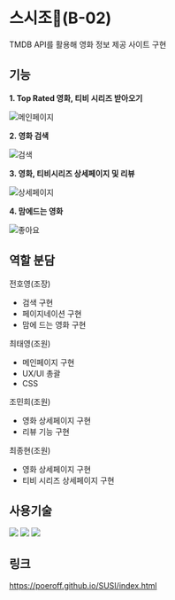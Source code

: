 # 스시조🍣(B-02)

TMDB API를 활용해 영화 정보 제공 사이트 구현

## 기능

**1. Top Rated 영화, 티비 시리즈 받아오기**
<br/>

![메인페이지](https://github.com/poeroff/SUSI/assets/78394999/25979907-01af-4848-8ce7-393cf20e380c)

**2. 영화 검색**
<br/>

![검색](https://github.com/poeroff/SUSI/assets/78394999/a196e8c6-5aa8-4350-b223-c5091685c000)

**3. 영화, 티비시리즈 상세페이지 및 리뷰**
<br/>

![상세페이지](https://github.com/poeroff/SUSI/assets/78394999/a4a7d98c-d8e1-4c78-8904-b0732a978cfb)

**4. 맘에드는 영화**
<br/>

![좋아요](https://github.com/poeroff/SUSI/assets/78394999/774e5ec1-1be2-4811-8b59-46fd165b1d47)

## 역할 분담

전호영(조장)

- 검색 구현
- 페이지네이션 구현
- 맘에 드는 영화 구현

최태영(조원)

- 메인페이지 구현
- UX/UI 총괄
- CSS

조민희(조원)

- 영화 상세페이지 구현
- 리뷰 기능 구현

최종현(조원)

- 영화 상세페이지 구현
- 티비 시리즈 상세페이지 구현

## 사용기술

<img src="https://img.shields.io/badge/html5-E34F26?style=for-the-badge&logo=html5&logoColor=white">
<img src="https://img.shields.io/badge/css3-1572B6?style=for-the-badge&logo=css3&logoColor=white">
<img src="https://img.shields.io/badge/javascript-F7DF1E?style=for-the-badge&logo=javascript&logoColor=white">

## 링크

https://poeroff.github.io/SUSI/index.html
